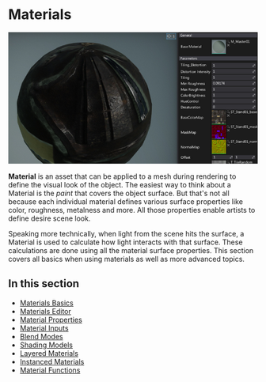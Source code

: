 # Materials

![Materials](media/sample-material-instance.jpg)

**Material** is an asset that can be applied to a mesh during rendering to define the visual look of the object. The easiest way to think about a Material is the *paint* that covers the object surface. But that's not all because each individual material defines various surface properties like color, roughness, metalness and more. All those properties enable artists to define desire scene look.

Speaking more technically, when light from the scene hits the surface, a Material is used to calculate how light interacts with that surface. These calculations are done using all the material surface properties. This section covers all basics when using materials as well as more advanced topics.

## In this section

* [Materials Basics](basics/index.md)
* [Materials Editor](material-editor/index.md)
* [Material Properties](material-properties/index.md)
* [Material Inputs](material-inputs.md)
* [Blend Modes](blend-modes/index.md)
* [Shading Models](shading-models/index.md)
* [Layered Materials](layered-materials/index.md)
* [Instanced Materials](instanced-materials/index.md)
* [Material Functions](material-functions.md)
